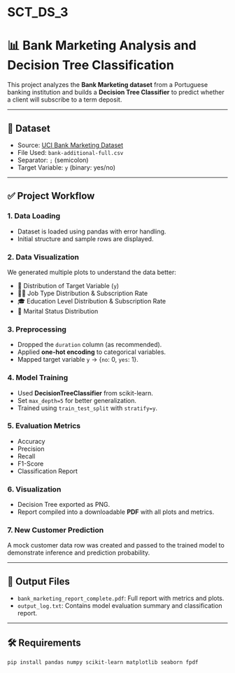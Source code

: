 # SCT_DS_3
# 📊 Bank Marketing Analysis and Decision Tree Classification

This project analyzes the **Bank Marketing dataset** from a Portuguese banking institution and builds a **Decision Tree Classifier** to predict whether a client will subscribe to a term deposit.

---

## 📁 Dataset

- Source: [UCI Bank Marketing Dataset](https://archive.ics.uci.edu/ml/datasets/Bank+Marketing)
- File Used: `bank-additional-full.csv`
- Separator: `;` (semicolon)
- Target Variable: `y` (binary: yes/no)

---

## ✅ Project Workflow

### 1. Data Loading
- Dataset is loaded using pandas with error handling.
- Initial structure and sample rows are displayed.

### 2. Data Visualization
We generated multiple plots to understand the data better:
- 📌 Distribution of Target Variable (`y`)
- 🧑‍💼 Job Type Distribution & Subscription Rate
- 🎓 Education Level Distribution & Subscription Rate
- 💍 Marital Status Distribution

### 3. Preprocessing
- Dropped the `duration` column (as recommended).
- Applied **one-hot encoding** to categorical variables.
- Mapped target variable `y` → {`no`: 0, `yes`: 1}.

### 4. Model Training
- Used **DecisionTreeClassifier** from scikit-learn.
- Set `max_depth=5` for better generalization.
- Trained using `train_test_split` with `stratify=y`.

### 5. Evaluation Metrics
- Accuracy
- Precision
- Recall
- F1-Score
- Classification Report

### 6. Visualization
- Decision Tree exported as PNG.
- Report compiled into a downloadable **PDF** with all plots and metrics.

### 7. New Customer Prediction
A mock customer data row was created and passed to the trained model to demonstrate inference and prediction probability.

---

## 📂 Output Files

- `bank_marketing_report_complete.pdf`: Full report with metrics and plots.
- `output_log.txt`: Contains model evaluation summary and classification report.

---

## 🛠️ Requirements

```bash
pip install pandas numpy scikit-learn matplotlib seaborn fpdf
